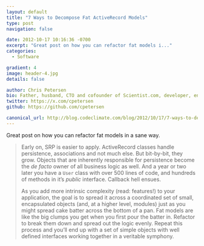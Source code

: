 ```yaml
---
layout: default
title: "7 Ways to Decompose Fat ActiveRecord Models"
type: post
navigation: false

date: 2012-10-17 10:16:36 -0700
excerpt: "Great post on how you can refactor fat models i..."
categories:
  - Software

gradient: 4
image: header-4.jpg
details: false

author: Chris Petersen
bio: Father, husband, CTO and cofounder of Scientist.com, developer, entrepreneur and technologist.
twitter: https://x.com/cpetersen
github: https://github.com/cpetersen

canonical_url: http://blog.codeclimate.com/blog/2012/10/17/7-ways-to-decompose-fat-activerecord-models/
---
```



Great post on how you can refactor fat models in a sane way.

 >
 >
 > Early on, SRP is easier to apply. ActiveRecord classes handle persistence, associations and not much else. But bit-by-bit, they grow. Objects that are inherently responsible for persistence become the *de facto* owner of all business logic as well. And a year or two later you have a `User` class with over 500 lines of code, and hundreds of methods in it’s *public* interface. Callback hell ensues.
 >
 > As you add more intrinsic complexity (read: features!) to your application, the goal is to spread it across a coordinated set of small, encapsulated objects (and, at a higher level, modules) just as you might spread cake batter across the bottom of a pan. Fat models are like the big clumps you get when you first pour the batter in. Refactor to break them down and spread out the logic evenly. Repeat this process and you’ll end up with a set of simple objects with well defined interfaces working together in a veritable symphony.
 >
 >
